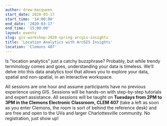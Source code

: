 ```yaml
---
author: drew-macqueen
start_date: 2020-03-17
start_time: '14:00:00'
end_date: '2020-03-17'
end_time: '15:00:00'
layout: events
slug: gis-workshop-2020-spring-arcgis-insights
title: 'Location Analytics with ArcGIS Insights'
location: 'Clemons 407'
---
```


Is “location analytics” just a catchy buzzphrase? Probably, but while trendy terminology comes and goes, understanding your data is timeless. We’ll delve into this data analytics tool that allows you to explore your data, spatial and non-spatial, in an interactive workspace. 

All sessions are one hour and assume participants have no previous experience using GIS. Sessions will be hands-on with step-by-step tutorials and expert assistance. All sessions will be taught on **Tuesdays from 2PM to 3PM in the Clemons Electronic Classroom, CLEM 407** (take a left as soon as you enter Clemons, the room is sort of behind the reference desk) and are free and open to the UVa and larger Charlottesville community. No registration, just show up!